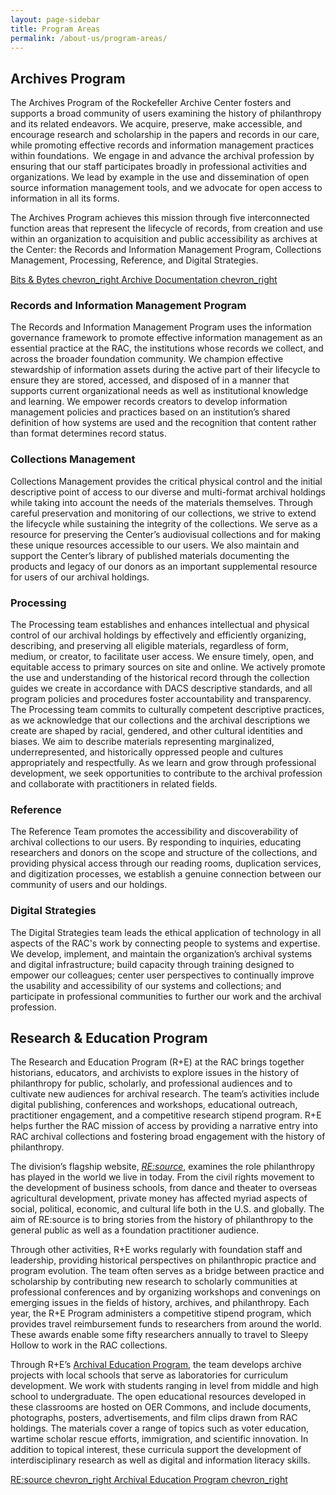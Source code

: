 ```yaml
---
layout: page-sidebar
title: Program Areas
permalink: /about-us/program-areas/
---
```


## Archives Program

The Archives Program of the Rockefeller Archive Center fosters and supports a
broad community of users examining the history of philanthropy and its related
endeavors. We acquire, preserve, make accessible, and encourage research and
scholarship in the papers and records in our care, while promoting effective
records and information management practices within foundations.  We engage in
and advance the archival profession by ensuring that our staff participates
broadly in professional activities and organizations. We lead by example in the
use and dissemination of open source information management tools, and we
advocate for open access to information in all its forms.   

The Archives Program achieves this mission through five interconnected function
areas that represent the lifecycle of records, from creation and use within an
organization to acquisition and public accessibility as archives at the Center:
the Records and Information Management Program, Collections Management,
Processing, Reference, and Digital Strategies.

<a href="https://blog.rockarch.org" class="btn btn--lg btn--navy btn--block  btn--program-links">Bits &amp; Bytes
  <span class="material-icon material-icon--space-before" aria-hidden="true">chevron_right</span>
</a>
<a href="https://docs.rockarch.org" class="btn btn--navy btn--lg btn--block btn--program-links">Archive Documentation
    <span class="material-icon    material-icon--space-before" aria-hidden="true">chevron_right</span>
  </a>

### Records and Information Management Program

The Records and Information Management Program uses the information governance
framework to promote effective information management as an essential practice
at the RAC, the institutions whose records we collect, and across the broader
foundation community. We champion effective stewardship of information assets
during the active part of their lifecycle to ensure they are stored, accessed,
and disposed of in a manner that supports current organizational needs as well
as institutional knowledge and learning. We empower records creators to develop
information management policies and practices based on an institution’s shared
definition of how systems are used and the recognition that content rather than
format determines record status. 

### Collections Management

Collections Management provides the critical physical control and the initial descriptive point of
access to our diverse and multi-format archival holdings while taking into account the needs of
the materials themselves. Through careful preservation and monitoring of our collections, we
strive to extend the lifecycle while sustaining the integrity of the collections. We serve as a
resource for preserving the Center’s audiovisual collections and for making these unique
resources accessible to our users. We also maintain and support the Center’s library of published
materials documenting the products and legacy of our donors as an important supplemental
resource for users of our archival holdings.

### Processing

The Processing team establishes and enhances intellectual and physical control of
our archival holdings by effectively and efficiently organizing, describing, and
preserving all eligible materials, regardless of form, medium, or creator, to
facilitate user access. We ensure timely, open, and equitable access to primary
sources on site and online. We actively promote the use and understanding of the
historical record through the collection guides we create in accordance with DACS
descriptive standards, and all program policies and procedures foster accountability
and transparency. The Processing team commits to culturally competent descriptive
practices, as we acknowledge that our collections and the archival descriptions we
create are shaped by racial, gendered, and other cultural identities and biases.
We aim to describe materials representing marginalized, underrepresented, and
historically oppressed people and cultures appropriately and respectfully. As we
learn and grow through professional development, we seek opportunities to
contribute to the archival profession and collaborate with practitioners in related
fields.

### Reference

The Reference Team promotes the accessibility and discoverability of archival collections to our
users. By responding to inquiries, educating researchers and donors on the scope and structure of
the collections, and providing physical access through our reading rooms, duplication services,
and digitization processes, we establish a genuine connection between our community of users
and our holdings.

### Digital Strategies

The Digital Strategies team leads the ethical application of technology in all aspects of the RAC's work by connecting people to systems and expertise. We develop, implement, and maintain the organization’s archival systems and digital infrastructure; build capacity through training designed to empower our colleagues; center user perspectives to continually improve the usability and accessibility of our systems and collections; and participate in professional communities to further our work and the archival profession.

## Research & Education Program

The Research and Education Program (R+E) at the RAC brings together historians, educators, and archivists to explore issues in the history of philanthropy for public, scholarly, and professional audiences and to cultivate new audiences for archival research. The team’s activities include digital publishing, conferences and workshops, educational outreach, practitioner engagement, and a competitive research stipend program. R+E helps further the RAC mission of access by providing a narrative entry into RAC archival collections and fostering broad engagement with the history of philanthropy.

The division’s flagship website, [_RE:source_](https://resource.rockarch.org), examines the role philanthropy has played in the world we live in today. From the civil rights movement to the development of business schools, from dance and theater to overseas agricultural development, private money has affected myriad aspects of social, political, economic, and cultural life both in the U.S. and globally. The aim of RE:source is to bring stories from the history of philanthropy to the general public as well as a foundation practitioner audience.

Through other activities, R+E works regularly with foundation staff and leadership, providing historical perspectives on philanthropic practice and program evolution. The team often serves as a bridge between practice and scholarship by contributing new research to scholarly communities at professional conferences and by organizing workshops and convenings on emerging issues in the fields of history, archives, and philanthropy.
Each year, the R+E Program administers a competitive stipend program, which provides travel reimbursement funds to researchers from around the world. These awards enable some fifty researchers annually to travel to Sleepy Hollow to work in the RAC collections.

Through R+E’s [Archival Education Program](https://resource.rockarch.org/archival-education/), the team develops archive projects with local schools that serve as laboratories for curriculum development. We work with students ranging in level from middle and high school to undergraduate. The open educational resources developed in these classrooms are hosted on OER Commons, and include documents, photographs, posters, advertisements, and film clips drawn from RAC holdings. The materials cover a range of topics such as voter education, wartime scholar rescue efforts, immigration, and scientific innovation. In addition to topical interest, these curricula support the development of interdisciplinary research as well as digital and information literacy skills.


<a href="https://resource.rockarch.org" class="btn btn--navy btn--lg btn--block btn--program-links">RE:source
  <span class="material-icon material-icon--space-before" aria-hidden="true">chevron_right</span>
</a>
<a href="https://resource.rockarch.org/archival-education/" class="btn btn--navy btn--lg btn--block btn--program-links">Archival Education Program
  <span class="material-icon material-icon--space-before" aria-hidden="true">chevron_right</span>
</a>
